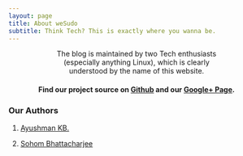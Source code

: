 ```yaml
---
layout: page
title: About weSudo
subtitle: Think Tech? This is exactly where you wanna be.
---
```


<div class="main-explain-area jumbotron">
  <center><p>The blog is maintained by two Tech enthusiasts <br> 
  (especially anything Linux), which is clearly <br> 
  understood by the name of this website.<br>
    <h4> Find our project source on 
  <a href="https://github.com/weSudo/wesudo.github.io">Github</a> and our <a href="https://plus.google.com/117385171573003386152">Google+ Page</a>.</h4>
  </p></center>
</div>




### Our Authors
1. [Ayushman KB.](https://plus.google.com/+AyushmanKumarBanerjee65kb) 

2. [Sohom Bhattacharjee](https://plus.google.com/+SohomBhattacharjee)


	

